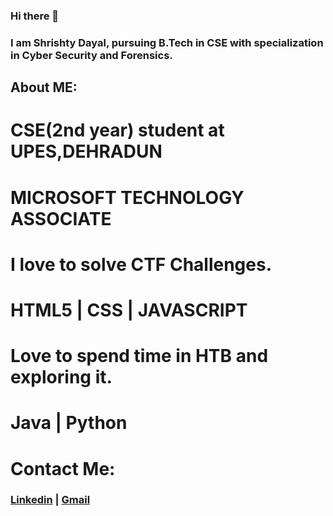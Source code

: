 ### Hi there 👋


### I am Shrishty Dayal, pursuing B.Tech in CSE with specialization in Cyber Security and Forensics.
## About ME:
 # CSE(2nd year) student at UPES,DEHRADUN
 # MICROSOFT TECHNOLOGY ASSOCIATE
 # I love to solve CTF Challenges.
 # HTML5 | CSS | JAVASCRIPT
 # Love to spend time in HTB and exploring it.
 # Java | Python 
 
 
 
 
 
 # Contact Me:
  ### [Linkedin](https://www.linkedin.com/in/shrishty-dayal-59089816a/) |  [Gmail](shrishtydayal2304@gmail.com)
  



